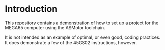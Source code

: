 # Introduction

This repository contains a demonstration of how to set up a project for the MEGA65 computer using the ASMotor toolchain.

It is not intended as an example of optimal, or even good, coding practices. It does demonstrate a few of the 45GS02 instructions, however.
